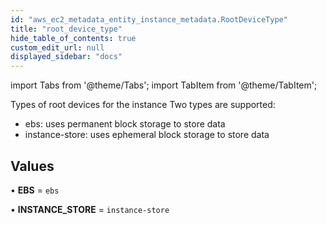 ```yaml
---
id: "aws_ec2_metadata_entity_instance_metadata.RootDeviceType"
title: "root_device_type"
hide_table_of_contents: true
custom_edit_url: null
displayed_sidebar: "docs"
---
```


import Tabs from '@theme/Tabs';
import TabItem from '@theme/TabItem';

Types of root devices for the instance
Two types are supported:
- ebs: uses permanent block storage to store data
- instance-store: uses ephemeral block storage to store data

## Values

• **EBS** = `ebs`

• **INSTANCE\_STORE** = `instance-store`
